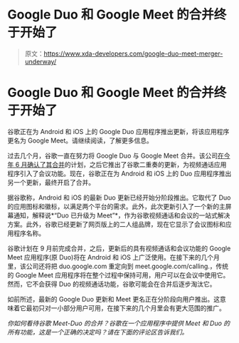 # Google Duo 和 Google Meet 的合并终于开始了

> 原文：<https://www.xda-developers.com/google-duo-meet-merger-underway/>

# Google Duo 和 Google Meet 的合并终于开始了

谷歌正在为 Android 和 iOS 上的 Google Duo 应用程序推出更新，将该应用程序更名为 Google Meet。请继续阅读，了解更多信息。

过去几个月，谷歌一直在努力将 Google Duo 与 Google Meet 合并。该公司[在今年 6 月确认了其合并](https://www.xda-developers.com/google-duo-merge-google-meet/)的计划，之后它推出了谷歌二重奏的更新，为视频通话应用程序引入了会议功能。现在，谷歌正在为 Android 和 iOS 上的 Duo 应用程序推出另一个更新，最终开启了合并。

据谷歌称，Android 和 iOS 的最新 Duo 更新已经开始分阶段推出。它取代了 Duo 的应用图标和徽标，以满足两个平台的需求。此外，此次更新引入了一个新的主屏幕通知，解释说*“Duo 已升级为 Meet”*，作为谷歌视频通话和会议的一站式解决方案。此外，谷歌已经更新了网页版上的二人组品牌，现在它显示了会议图标和应用程序名称。

谷歌计划在 9 月前完成合并，之后，更新后的具有视频通话和会议功能的 Google Meet 应用程序(原 Duo)将在 Android 和 iOS 上广泛使用。在接下来的几个月里，该公司还将把 duo.google.com 重定向到 meet.google.com/calling.，传统的 Google Meet 应用程序将在整个过程中保持可用，用户可以在会议中使用它。然而，它不会获得 Duo 的视频通话功能，谷歌可能会在合并后逐步淘汰它。

如前所述，最新的 Google Duo 更新和 Meet 更名正在分阶段向用户推出。这意味着它最初只对一小部分用户可用，在接下来的几个月里会有更大范围的推广。

*你如何看待谷歌 Meet-Duo 的合并？谷歌在一个应用程序中提供 Meet 和 Duo 的所有功能，这是一个正确的决定吗？请在下面的评论区告诉我们。*